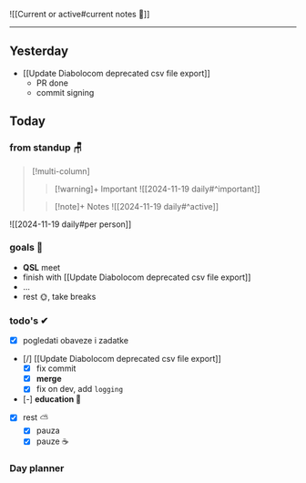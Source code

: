 
![[Current or active#current notes 📓]]

---
## Yesterday
- [[Update Diabolocom deprecated csv file export]]
	- PR done
	- commit signing

## Today

### from standup 🪑

> [!multi-column]
>> [!warning]+ Important
>> ![[2024-11-19 daily#^important]]
>
>> [!note]+ Notes
>> ![[2024-11-19 daily#^active]]

![[2024-11-19 daily#per person]]

### goals 🏴
- **QSL** meet
- finish with [[Update Diabolocom deprecated csv file export]]
- ...
- rest 🌞, take breaks

### todo's ✔
- [x] pogledati  obaveze i zadatke
- [/] [[Update Diabolocom deprecated csv file export]] 
	- [x] fix commit
	- [x] **merge**
	- [x] fix on dev, add `logging`
- [-] **education 🎒** 
- [x] rest ⛅ 
	- [x] pauza
	- [x] pauze ☕

### Day planner
